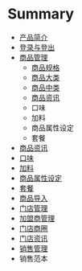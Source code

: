 # Summary

* [产品简介](README.md)
* [登录与登出](chapter1.md)
* [商品管理](chapter2.md)
   * [商品规格](shang_pin_gui_ge.md)
   * [商品大类](shang_pin_da_lei.md)
   * [商品中类](shang_pin_zhong_lei.md)
   * [商品资讯](shang_pin_zi_xun.md)
   * 口味
   * 加料
   * 商品属性设定
   * 套餐
* [商品资讯](chapter2.4.md)
* [口味](chapter2.5.md)
* [加料](chapter2.6.md)
* [商品属性设定](chapter2.7.md)
* [套餐](chapter2.8.md)
* [商品导入](chapter2.9.md)
* [门店管理](chapter3.md)
* [加盟商管理](chapter3.1.md)
* [门店商圈](chapter3.2.md)
* [门店资讯](chapter3.3.md)
* [销售管理](chapter4.md)
* 销售范本

